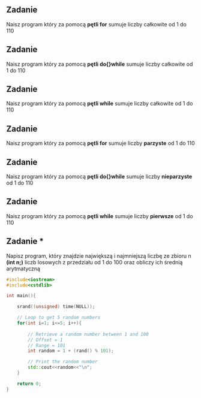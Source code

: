 ## Zadanie
Naisz program który za pomocą **pętli for** sumuje liczby całkowite od 1 do 110

## Zadanie
Naisz program który za pomocą **pętli do{}while** sumuje liczby całkowite od 1 do 110

## Zadanie
Naisz program który za pomocą **pętli while** sumuje liczby całkowite od 1 do 110

## Zadanie
Naisz program który za pomocą **pętli for** sumuje liczby **parzyste** od 1 do 110

## Zadanie
Naisz program który za pomocą **pętli do{}while** sumuje liczby **nieparzyste** od 1 do 110

## Zadanie
Naisz program który za pomocą **pętli while** sumuje liczby **pierwsze** od 1 do 110

## Zadanie *
Napisz program, który znajdzie największą i najmniejszą liczbę ze zbioru n **(int n;)** liczb losowych z przedziału od 1 do 100 oraz obliczy ich średnią arytmatyczną

```cpp
#include<iostream>
#include<cstdlib>

int main(){

	srand((unsigned) time(NULL));

	// Loop to get 5 random numbers
	for(int i=1; i<=5; i++){
		
		// Retrieve a random number between 1 and 100
		// Offset = 1
		// Range = 101
		int random = 1 + (rand() % 101);

		// Print the random number
		std::cout<<random<<"\n";
	}

	return 0;
}
```
